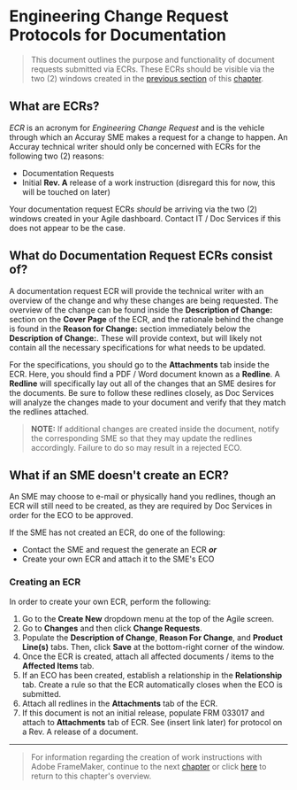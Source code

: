# Engineering Change Request Protocols for Documentation

> This document outlines the purpose and functionality of document requests submitted via ECRs. These ECRs should be visible via the two (2) windows created in the [previous section](https://github.com/taddieken95/Accuray_Tech_Comm_Guide/blob/master/Chapter%201:%20Doc%20Requests/Section%201:%20Manufacturing%20Doc%20Requests.md) of this [chapter](https://github.com/taddieken95/Accuray_Tech_Comm_Guide/tree/master/Chapter%201:%20Doc%20Requests).


## What are ECRs?

*ECR* is an acronym for *Engineering Change Request* and is the vehicle through which an Accuray SME makes a request for a change to happen. An Accuray technical writer should only be concerned with ECRs for the following two (2) reasons:

* Documentation Requests
* Initial **Rev. A** release of a work instruction (disregard this for now, this will be touched on later)

Your documentation request ECRs *should* be arriving via the two (2) windows created in your Agile dashboard. Contact IT / Doc Services if this does not appear to be the case.

## What do Documentation Request ECRs consist of?

A documentation request ECR will provide the technical writer with an overview of the change and why these changes are being requested. The overview of the change can be found inside the **Description of Change:** section on the **Cover Page** of the ECR, and the rationale behind the change is found in the **Reason for Change:** section immediately below the **Description of Change:**. These will provide context, but will likely not contain all the necessary specifications for what needs to be updated.

For the specifications, you should go to the **Attachments** tab inside the ECR. Here, you should find a PDF / Word document known as a **Redline**. A **Redline** will specifically lay out all of the changes that an SME desires for the documents. Be sure to follow these redlines closely, as Doc Services will analyze the changes made to your document and verify that they match the redlines attached.

> **NOTE:** If additional changes are created inside the document, notify the corresponding SME so that they may update the redlines accordingly. Failure to do so may result in a rejected ECO.

## What if an SME doesn't create an ECR?

An SME may choose to e-mail or physically hand you redlines, though an ECR will still need to be created, as they are required by Doc Services in order for the ECO to be approved. 

If the SME has not created an ECR, do one of the following:

* Contact the SME and request the generate an ECR ***or***
* Create your own ECR and attach it to the SME's ECO

### Creating an ECR

In order to create your own ECR, perform the following:

1. Go to the **Create New** dropdown menu at the top of the Agile screen.
2. Go to **Changes** and then click **Change Requests**.
3. Populate the **Description of Change**, **Reason For Change**, and **Product Line(s)** tabs. Then, click **Save** at the bottom-right corner of the window.
4. Once the ECR is created, attach all affected documents / items to the **Affected Items** tab.
5. If an ECO has been created, establish a relationship in the **Relationship** tab. Create a rule so that the ECR automatically closes when the ECO is submitted.
6. Attach all redlines in the **Attachments** tab of the ECR.
7. If this document is not an initial release, populate FRM 033017 and attach to **Attachments** tab of ECR. See (insert link later) for protocol on a Rev. A release of a document.

* **
> For information regarding the creation of work instructions with Adobe FrameMaker, continue to the next [chapter](https://github.com/taddieken95/Accuray_Tech_Comm_Guide/blob/master/Chapter%202:%20Adobe%20FrameMaker/READme.md) or click [here](https://github.com/taddieken95/Accuray_Tech_Comm_Guide/tree/master/Chapter%201:%20Doc%20Requests) to return to this chapter's overview.
